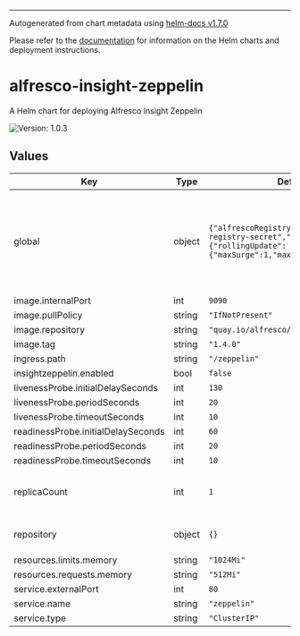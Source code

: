 
----------------------------------------------
Autogenerated from chart metadata using [helm-docs v1.7.0](https://github.com/norwoodj/helm-docs/releases/v1.5.0)

Please refer to the [documentation](https://github.com/Alfresco/acs-deployment/blob/master/docs/helm/README.md) for information on the Helm charts and deployment instructions.

# alfresco-insight-zeppelin

A Helm chart for deploying Alfresco Insight Zeppelin

![Version: 1.0.3](https://img.shields.io/badge/Version-1.0.3-informational?style=flat-square)

## Values

| Key | Type | Default | Description |
|-----|------|---------|-------------|
| global | object | `{"alfrescoRegistryPullSecrets":"quay-registry-secret","strategy":{"rollingUpdate":{"maxSurge":1,"maxUnavailable":0}}}` | Apply your secret file in k8s environment to access quay.io images (Example: https://github.com/Alfresco/alfresco-anaxes-shipyard/blob/master/SECRETS.md) Global definition of Docker registry pull secret which can be overridden from parent ACS Helm chart(s) |
| image.internalPort | int | `9090` |  |
| image.pullPolicy | string | `"IfNotPresent"` |  |
| image.repository | string | `"quay.io/alfresco/insight-zeppelin"` |  |
| image.tag | string | `"1.4.0"` |  |
| ingress.path | string | `"/zeppelin"` |  |
| insightzeppelin.enabled | bool | `false` |  |
| livenessProbe.initialDelaySeconds | int | `130` |  |
| livenessProbe.periodSeconds | int | `20` |  |
| livenessProbe.timeoutSeconds | int | `10` |  |
| readinessProbe.initialDelaySeconds | int | `60` |  |
| readinessProbe.periodSeconds | int | `20` |  |
| readinessProbe.timeoutSeconds | int | `10` |  |
| replicaCount | int | `1` | Define the alfresco-insight-zeppelin properties to use in the k8s cluster This is chart will be installed as part of Alfresco Insight Engine |
| repository | object | `{}` | The parent chart will set the values for "repository.host" and "repository.port" |
| resources.limits.memory | string | `"1024Mi"` |  |
| resources.requests.memory | string | `"512Mi"` |  |
| service.externalPort | int | `80` |  |
| service.name | string | `"zeppelin"` |  |
| service.type | string | `"ClusterIP"` |  |

